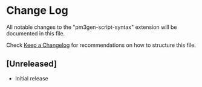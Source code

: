 # Change Log

All notable changes to the "pm3gen-script-syntax" extension will be documented in this file.

Check [Keep a Changelog](http://keepachangelog.com/) for recommendations on how to structure this file.

## [Unreleased]

- Initial release